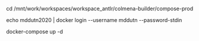 cd /mnt/work/workspaces/workspace_antlr/colmena-builder/compose-prod

echo mddutn2020 | docker login  --username mddutn --password-stdin

docker-compose up -d
